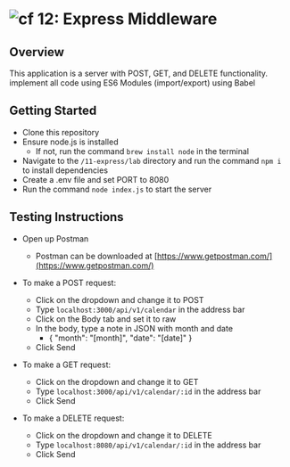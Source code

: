 
![cf](https://i.imgur.com/7v5ASc8.png) 12: Express Middleware
======

## Overview
This application is a server with POST, GET, and DELETE functionality.
implement all code using ES6 Modules (import/export) using Babel

## Getting Started
- Clone this repository
- Ensure node.js is installed
    - If not, run the command `brew install node` in the terminal
- Navigate to the `/11-express/lab` directory and run the command `npm i` to install dependencies
- Create a .env file and set PORT to 8080
- Run the command `node index.js` to start the server

## Testing Instructions
- Open up Postman
    - Postman can be downloaded at [https://www.getpostman.com/](https://www.getpostman.com/)

- To make a POST request:
    - Click on the dropdown and change it to POST
    - Type `localhost:3000/api/v1/calendar` in the address bar
    - Click on the Body tab and set it to raw
    - In the body, type a note in JSON with month and date
        - { "month": "[month]", "date": "[date]" }
    - Click Send

- To make a GET request:
    - Click on the dropdown and change it to GET
    - Type `localhost:3000/api/v1/calendar/:id` in the address bar
    - Click Send
    
- To make a DELETE request:
    - Click on the dropdown and change it to DELETE
    - Type `localhost:8080/api/v1/calendar/:id` in the address bar
    - Click Send
 
   
